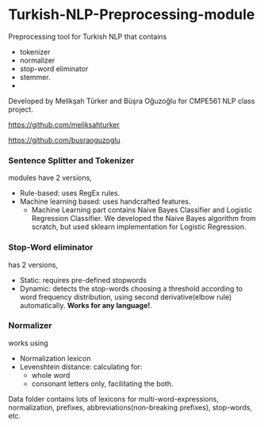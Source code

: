 # Turkish-NLP-Preprocessing-module
Preprocessing tool for Turkish NLP that contains
- tokenizer
- normalizer
- stop-word eliminator
- stemmer.
- 
Developed by Melikşah Türker and Büşra Oğuzoğlu for CMPE561 NLP class project.

https://github.com/meliksahturker

https://github.com/busraoguzoglu

### Sentence Splitter and Tokenizer 
modules have 2 versions, 
- Rule-based: uses RegEx rules.
- Machine learning based: uses handcrafted features.
  - Machine Learning part contains Naive Bayes Classifier and Logistic Regression Classifier. We developed the Naive Bayes algorithm from scratch, but used sklearn implementation for Logistic Regression.

### Stop-Word eliminator 
has 2 versions, 
- Static: requires pre-defined stopwords
- Dynamic: detects the stop-words choosing a threshold according to word frequency distribution, using second derivative(elbow rule) automatically. <strong>Works for any language!</strong>.

### Normalizer 
works using 
- Normalization lexicon
- Levenshtein distance: calculating for:
  - whole word
  - consonant letters only, facilitating the both.

Data folder contains lots of lexicons for multi-word-expressions, normalization, prefixes, abbreviations(non-breaking prefixes), stop-words, etc.
